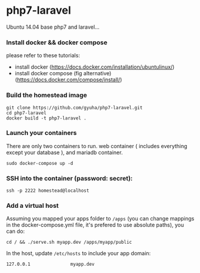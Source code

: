 # php7-laravel
Ubuntu 14.04 base php7 and laravel...

### Install docker && docker compose
please refer to these tutorials:
* install docker (https://docs.docker.com/installation/ubuntulinux/)
* install docker compose (fig alternative) (https://docs.docker.com/compose/install/)

### Build the homestead image
```shell
git clone https://github.com/gyuha/php7-laravel.git
cd php7-laravel
docker build -t php7-laravel .
```

### Launch your containers
There are only two containers to run. web container ( includes everything except your database ), and mariadb container.
```shell
sudo docker-compose up -d
```


### SSH into the container (password: secret):
```shell
ssh -p 2222 homestead@localhost
```


### Add a virtual host
Assuming you mapped your apps folder to ```/apps``` (you can change mappings in the docker-compose.yml file, it's prefered to use absolute paths), you can do:
```shell
cd / && ./serve.sh myapp.dev /apps/myapp/public
```
In the host, update ``` /etc/hosts ``` to include your app domain:
```shell
127.0.0.1               myapp.dev
```
